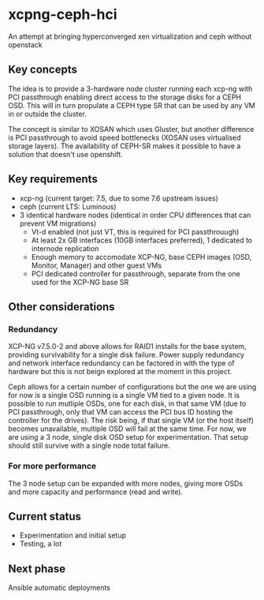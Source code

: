 # xcpng-ceph-hci
An attempt at bringing hyperconverged xen virtualization and ceph without openstack

## Key concepts
The idea is to provide a 3-hardware node cluster running each xcp-ng with PCI passthrough enabling direct access to the storage disks for a CEPH OSD. This will in turn propulate a CEPH type SR that can be used by any VM in or outside the cluster. 

The concept is similar to XOSAN which uses Gluster, but another difference is PCI passthrough to avoid speed bottlenecks (XOSAN uses virtualised storage layers). The availability of CEPH-SR makes it possible to have a solution that doesn't use openshift.

## Key requirements
* xcp-ng (current target: 7.5, due to some 7.6 upstream issues)
* ceph (current LTS: Luminous)
* 3 identical hardware nodes (identical in order CPU differences that can prevent VM migrations)
  * Vt-d enabled (not just VT, this is required for PCI passthrouugh)
  * At least 2x GB interfaces (10GB interfaces preferred), 1 dedicated to internode replication
  * Enough memory to accomodate XCP-NG, base CEPH images (OSD, Monitor, Manager) and other guest VMs
  * PCI dedicated controller for passthrough, separate from the one used for the XCP-NG base SR
  
## Other considerations
### Redundancy
XCP-NG v7.5.0-2 and above allows for RAID1 installs for the base system, providing survivability for a single disk failure.
Power supply redundancy and network interface redundancy can be factored in with the type of hardware but this is not beign explored at the moment in this project.

Ceph allows for a certain number of configurations but the one we are using for now is a single OSD running is a single VM tied to a given node. It is possible to run mutliple OSDs, one for each disk, in that same VM (due to PCI passthrough, only that VM can access the PCI bus ID hosting the controller for the drives). The risk being, if that single VM (or the host itself) becomes unavailable, multiple OSD will fail at the same time. For now, we are using a 3 node, single disk OSD setup for experimentation. That setup should still survive with a single node total failure.

### For more performance
The 3 node setup can be expanded with more nodes, giving more OSDs and more capacity and performance (read and write). 

## Current status
* Experimentation and initial setup
* Testing, a lot

## Next phase
Ansible automatic deployments

